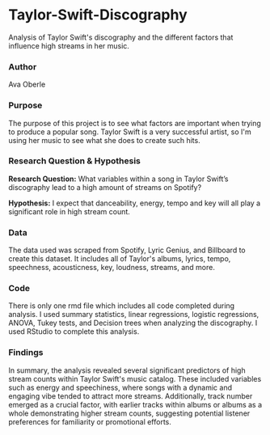 # Taylor-Swift-Discography
Analysis of Taylor Swift's discography and the different factors that influence high streams in her music.

### Author
Ava Oberle

### Purpose
The purpose of this project is to see what factors are important when trying to produce a popular song. Taylor Swift is a very successful artist, so I'm using her music to see what she does to create such hits.

### Research Question & Hypothesis
**Research Question:** What variables within a song in Taylor Swift’s discography lead to a high amount of streams on Spotify?

**Hypothesis:** I expect that danceability, energy, tempo and key will all play a significant role in high stream count.


### Data
The data used was scraped from Spotify, Lyric Genius, and Billboard to create this dataset. It includes all of Taylor's albums, lyrics, tempo, speechness, acousticness, key, loudness, streams, and more.

### Code
There is only one rmd file which includes all code completed during analysis. I used summary statistics, linear regressions, logistic regressions, ANOVA, Tukey tests, and Decision trees when analyzing the discography. I used RStudio to complete this analysis. 

### Findings
In summary, the analysis revealed several significant predictors of high stream counts within Taylor Swift's music catalog. These included variables such as energy and speechiness, where songs with a dynamic and engaging vibe tended to attract more streams. Additionally, track number emerged as a crucial factor, with earlier tracks within albums or albums as a whole demonstrating higher stream counts, suggesting potential listener preferences for familiarity or promotional efforts.
